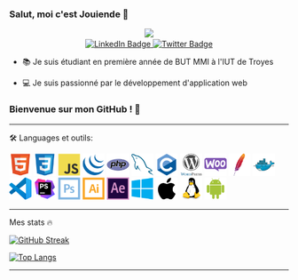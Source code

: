 ### Salut, moi c'est Jouiende 👋

<div id="header" align="center">
  <img src="https://media4.giphy.com/media/qgQUggAC3Pfv687qPC/giphy.gif" width="200"/>
</div>

<div id="badges" align="center">
  <a href="https://www.linkedin.com/in/julien-marandat/">
    <img src="https://img.shields.io/badge/LinkedIn-blue?style=for-the-badge&logo=linkedin&logoColor=white" alt="LinkedIn Badge"/>
  </a>
  <a href="https://twitter.com/jouiende">
    <img src="https://img.shields.io/badge/Twitter-blue?style=for-the-badge&logo=twitter&logoColor=white" alt="Twitter Badge"/>
  </a>
</div>

 - 📚 Je suis étudiant en première année de BUT MMI à l'IUT de Troyes
 
 - 💻 Je suis passionné par le développement d'application web

### Bienvenue sur mon GitHub ! 🤖

---

🛠️ Languages et outils:
<div width="50px">
  <img src="https://github.com/devicons/devicon/blob/master/icons/html5/html5-original.svg" width="40" height="40">
  <img src="https://github.com/devicons/devicon/blob/master/icons/css3/css3-original.svg" width="40" height="40">
  <img src="https://github.com/devicons/devicon/blob/master/icons/javascript/javascript-original.svg" width="40" height="40">
  <img src="https://github.com/devicons/devicon/blob/master/icons/jquery/jquery-original.svg" width="40" height="40">
  <img src="https://github.com/devicons/devicon/blob/master/icons/php/php-original.svg" width="40" height="40">
  <img src="https://github.com/devicons/devicon/blob/master/icons/mysql/mysql-original.svg" width="40" height="40">
  <img src="https://github.com/devicons/devicon/blob/master/icons/c/c-original.svg" width="40" height="40">
  <img src="https://github.com/devicons/devicon/blob/master/icons/wordpress/wordpress-original.svg" width="40" height="40">
  <img src="https://github.com/devicons/devicon/blob/master/icons/woocommerce/woocommerce-original.svg" width="40" height="40">
  <img src="https://github.com/devicons/devicon/blob/master/icons/apache/apache-original.svg" width="40" height="40">
  <img src="https://github.com/devicons/devicon/blob/master/icons/docker/docker-original.svg" width="40" height="40">
  <img src="https://github.com/devicons/devicon/blob/master/icons/vscode/vscode-original.svg" width="40" height="40">
  <img src="https://github.com/devicons/devicon/blob/master/icons/phpstorm/phpstorm-original.svg" width="40" height="40">
  <img src="https://github.com/devicons/devicon/blob/master/icons/photoshop/photoshop-line.svg" width="40" height="40">
  <img src="https://github.com/devicons/devicon/blob/master/icons/illustrator/illustrator-line.svg" width="40" height="40">
  <img src="https://github.com/devicons/devicon/blob/master/icons/aftereffects/aftereffects-original.svg" width="40" height="40">
  <img src="https://github.com/devicons/devicon/blob/master/icons/windows8/windows8-original.svg" width="40" height="40">
  <img src="https://github.com/devicons/devicon/blob/master/icons/apple/apple-original.svg" width="40" height="40">
  <img src="https://github.com/devicons/devicon/blob/master/icons/linux/linux-original.svg" width="40" height="40">
  <img src="https://github.com/devicons/devicon/blob/master/icons/android/android-original.svg" width="40" height="40">
</div>

---

Mes stats 🔥

[![GitHub Streak](http://github-readme-streak-stats.herokuapp.com?user=jouiende&theme=dark&mode=weekly)](https://git.io/streak-stats)

[![Top Langs](https://github-readme-stats.vercel.app/api/top-langs/?username=jouiende&layout=compact&theme=vision-friendly-dark)](https://github.com/anuraghazra/github-readme-stats)

---

